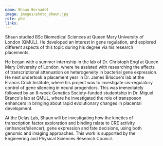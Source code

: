 ```yaml
---
name: Shaun Bernadet
image: images/photo_shaun.jpg
role: phd
links:
---
```


Shaun studied BSc Biomedical Sciences at Queen Mary University of London (QMUL). He developed an interest in gene regulation, and explored different aspects of this topic during his degree via his research placements.
 
He began with a summer internship in the lab of Dr. Christoph Engl at Queen Mary University of London, where he assisted with researching the affects of transcriptional attenuation on heterogeneity in bacterial gene expression. He next undertook a placement year in Dr. James Briscoe's lab at the Francis Crick Institute, where his project was to investigate cis-regulatory control of gene silencing in neural progenitors. This was immediately followed by an 8-week Genetics Society-funded studentship in Dr. Miguel Branco's lab at QMUL, where he investigated the role of transposon enhancers in bringing about rapid evolutionary changes in placental development.
 
At the Delas Lab, Shaun will be investigating how the kinetics of transcription factor exploration and binding relate to CRE activity (enhancer/silencer), gene expression and fate decisions, using both genomic and imaging approaches. This work is supported by the Engineering and Physical Sciences Research Council.